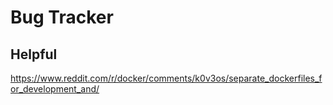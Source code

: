 # Bug Tracker

## Helpful

https://www.reddit.com/r/docker/comments/k0v3os/separate_dockerfiles_for_development_and/
